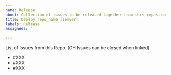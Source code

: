 ```yaml
---
name: Release
about: Collection of issues to be released together from this repository
title: Deploy repo_name [semver]
labels: Release
assignees: ''

---
```


List of Issues from this Repo. (GH Issues can be closed when linked)
- #XXX
- #XXX
- #XXX
